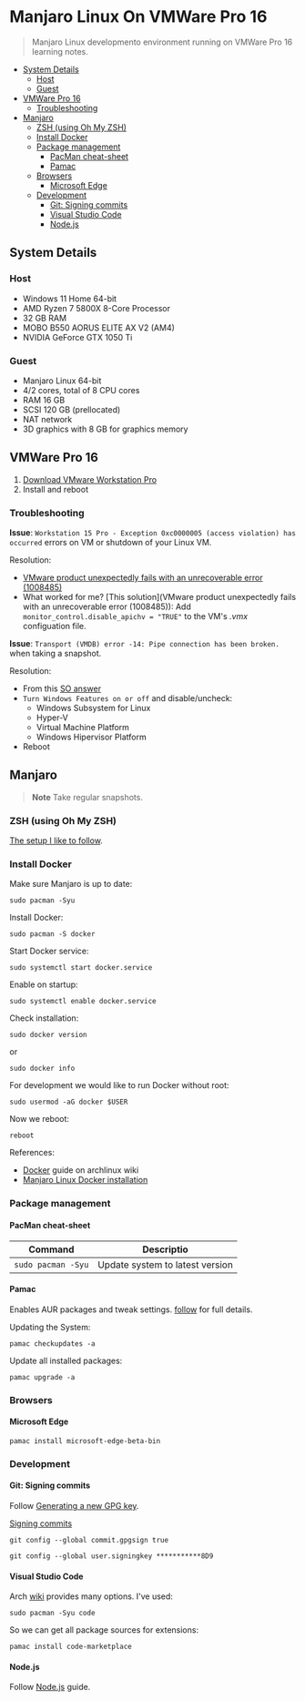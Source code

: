 # Manjaro Linux On VMWare Pro 16

> Manjaro Linux developmento environment running on VMWare Pro 16 learning notes.

- [System Details](#system-details)
  - [Host](#host)
  - [Guest](#guest)
- [VMWare Pro 16](#vmware-pro-16)
  - [Troubleshooting](#troubleshooting)
- [Manjaro](#manjaro)
  - [ZSH (using Oh My ZSH)](#zsh-using-oh-my-zsh)
  - [Install Docker](#install-docker)
  - [Package management](#package-management)
    - [PacMan cheat-sheet](#pacman-cheat-sheet)
    - [Pamac](#pamac)
  - [Browsers](#browsers)
    - [Microsoft Edge](#microsoft-edge)
  - [Development](#development)
    - [Git: Signing commits](#git-signing-commits)
    - [Visual Studio Code](#visual-studio-code)
    - [Node.js](#nodejs)

## System Details

### Host

- Windows 11 Home 64-bit
- AMD Ryzen 7 5800X 8-Core Processor
- 32 GB RAM
- MOBO B550 AORUS ELITE AX V2 (AM4)
- NVIDIA GeForce GTX 1050 Ti

### Guest

- Manjaro Linux 64-bit
- 4/2 cores, total of 8 CPU cores
- RAM 16 GB
- SCSI 120 GB (prellocated)
- NAT network
- 3D graphics with 8 GB for graphics memory

## VMWare Pro 16

1. [Download VMware Workstation Pro](https://www.vmware.com/uk/products/workstation-pro/workstation-pro-evaluation.html)
2. Install and reboot

### Troubleshooting

**Issue**: `Workstation 15 Pro - Exception 0xc0000005 (access violation) has occurred` errors on VM or shutdown of your Linux VM.

Resolution:

- [VMware product unexpectedly fails with an unrecoverable error (1008485)](https://kb.vmware.com/s/article/1008485)
- What worked for me? [This solution](VMware product unexpectedly fails with an unrecoverable error (1008485)): Add `monitor_control.disable_apichv = "TRUE"` to the VM's _.vmx_ configuation file.

**Issue**: `Transport (VMDB) error -14: Pipe connection has been broken.` when taking a snapshot.

Resolution:

- From this [SO answer](https://stackoverflow.com/a/66975189)
- `Turn Windows Features on or off` and disable/uncheck:
  - Windows Subsystem for Linux
  - Hyper-V
  - Virtual Machine Platform
  - Windows Hipervisor Platform 
- Reboot

## Manjaro

> **Note**
> Take regular snapshots.

### ZSH (using Oh My ZSH)

[The setup I like to follow](https://gist.github.com/yovko/becf16eecd3a1f69a4e320a95689249e).

### Install Docker

Make sure Manjaro is up to date:

```shell
sudo pacman -Syu
```

Install Docker:

```shell
sudo pacman -S docker
```

Start Docker service:

```shell
sudo systemctl start docker.service
```

Enable on startup:

```shell
sudo systemctl enable docker.service
```

Check installation:

```shell
sudo docker version
```

or

```shell
sudo docker info
```

For development we would like to run Docker without root:

```shell
sudo usermod -aG docker $USER
```

Now we reboot:

```shell
reboot
```

References:

- [Docker](https://wiki.archlinux.org/title/docker) guide on archlinux wiki
- [Manjaro Linux Docker installation](https://linuxconfig.org/manjaro-linux-docker-installation)

### Package management

#### PacMan cheat-sheet

| Command | Descriptio |
|---|---|
| `sudo pacman -Syu` | Update system to latest version |

#### Pamac

Enables AUR packages and tweak settings. [follow](https://wiki.manjaro.org/index.php/Pamac) for full details.

Updating the System:

```shell
pamac checkupdates -a
```

Update all installed packages:

```shell
pamac upgrade -a
```

### Browsers

#### Microsoft Edge

```shell
pamac install microsoft-edge-beta-bin
```

### Development

#### Git: Signing commits

Follow [Generating a new GPG key](https://docs.github.com/en/authentication/managing-commit-signature-verification/generating-a-new-gpg-key).

[Signing commits](https://docs.github.com/en/authentication/managing-commit-signature-verification/signing-commits)

```shell
git config --global commit.gpgsign true
```

```shell
git config --global user.signingkey ***********8D9
```

#### Visual Studio Code

Arch [wiki](https://wiki.archlinux.org/title/Visual_Studio_Code#Installation) provides many options. I've used:

```shell
sudo pacman -Syu code
```

So we can get all package sources for extensions:

```shell
pamac install code-marketplace
```

#### Node.js

Follow [Node.js](NODEJS.md) guide.
